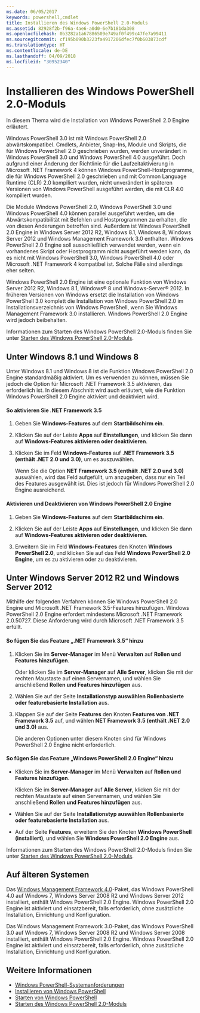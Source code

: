 ```yaml
---
ms.date: 06/05/2017
keywords: powershell,cmdlet
title: Installieren des Windows PowerShell 2.0-Moduls
ms.assetid: 82928f2b-f96a-4ae6-a0d0-6e7b181da308
ms.openlocfilehash: 0b3282a1a67886509e749af0f499c47fe7a99411
ms.sourcegitcommit: cf195b090b3223fa4917206dfec7f0b603873cdf
ms.translationtype: HT
ms.contentlocale: de-DE
ms.lasthandoff: 04/09/2018
ms.locfileid: "30952340"
---
```

# <a name="installing-the-windows-powershell-20-engine"></a>Installieren des Windows PowerShell 2.0-Moduls
In diesem Thema wird die Installation von Windows PowerShell 2.0 Engine erläutert.

Windows PowerShell 3.0 ist mit Windows PowerShell 2.0 abwärtskompatibel. Cmdlets, Anbieter, Snap-Ins, Module und Skripts, die für Windows PowerShell 2.0 geschrieben wurden, werden unverändert in Windows PowerShell 3.0 und Windows PowerShell 4.0 ausgeführt. Doch aufgrund einer Änderung der Richtlinie für die Laufzeitaktivierung in Microsoft .NET Framework 4 können Windows PowerShell-Hostprogramme, die für Windows PowerShell 2.0 geschrieben und mit Common Language Runtime (CLR) 2.0 kompiliert wurden, nicht unverändert in späteren Versionen von Windows PowerShell ausgeführt werden, die mit CLR 4.0 kompiliert wurden.

Die Module Windows PowerShell 2.0, Windows PowerShell 3.0 und Windows PowerShell 4.0 können parallel ausgeführt werden, um die Abwärtskompatibilität mit Befehlen und Hostprogrammen zu erhalten, die von diesen Änderungen betroffen sind. Außerdem ist Windows PowerShell 2.0 Engine in Windows Server 2012 R2, Windows 8.1, Windows 8, Windows Server 2012 und Windows Management Framework 3.0 enthalten. Windows PowerShell 2.0 Engine soll ausschließlich verwendet werden, wenn ein vorhandenes Skript oder Hostprogramm nicht ausgeführt werden kann, da es nicht mit Windows PowerShell 3.0, Windows PowerShell 4.0 oder Microsoft .NET Framework 4 kompatibel ist. Solche Fälle sind allerdings eher selten.

Windows PowerShell 2.0 Engine ist eine optionale Funktion von Windows Server 2012 R2, Windows 8.1, Windows® 8 und Windows-Server® 2012. In früheren Versionen von Windows ersetzt die Installation von Windows PowerShell 3.0 komplett die Installation von Windows PowerShell 2.0 im Installationsverzeichnis von Windows PowerShell, wenn Sie Windows Management Framework 3.0 installieren. Windows PowerShell 2.0 Engine wird jedoch beibehalten.

Informationen zum Starten des Windows PowerShell 2.0-Moduls finden Sie unter [Starten des Windows PowerShell 2.0-Moduls](Starting-the-Windows-PowerShell-2.0-Engine.md).

## <a name="on-windows-81-and-windows-8"></a>Unter Windows 8.1 und Windows 8
Unter Windows 8.1 und Windows 8 ist die Funktion Windows PowerShell 2.0 Engine standardmäßig aktiviert. Um es verwenden zu können, müssen Sie jedoch die Option für Microsoft .NET Framework 3.5 aktivieren, das erforderlich ist. In diesem Abschnitt wird auch erläutert, wie die Funktion Windows PowerShell 2.0 Engine aktiviert und deaktiviert wird.

#### <a name="to-turn-on-net-framework-35"></a>So aktivieren Sie .NET Framework 3.5

1. Geben Sie **Windows-Features** auf dem **Startbildschirm ein**.

2. Klicken Sie auf der Leiste **Apps** auf **Einstellungen**, und klicken Sie dann auf **Windows-Features aktivieren oder deaktivieren**.

3. Klicken Sie im Feld **Windows-Features** auf **.NET Framework 3.5 (enthält .NET 2.0 und 3.0)**, um es auszuwählen.

    Wenn Sie die Option **NET Framework 3.5 (enthält .NET 2.0 und 3.0)** auswählen, wird das Feld aufgefüllt, um anzugeben, dass nur ein Teil des Features ausgewählt ist. Dies ist jedoch für Windows PowerShell 2.0 Engine ausreichend.

#### <a name="to-turn-the-windows-powershell-20-engine-on-and-off"></a>Aktivieren und Deaktivieren von Windows PowerShell 2.0 Engine

1. Geben Sie **Windows-Features** auf dem **Startbildschirm ein**.

2. Klicken Sie auf der Leiste **Apps** auf **Einstellungen**, und klicken Sie dann auf **Windows-Features aktivieren oder deaktivieren**.

3. Erweitern Sie im Feld **Windows-Features** den Knoten **Windows PowerShell 2.0**, und klicken Sie auf das Feld **Windows PowerShell 2.0 Engine**, um es zu aktivieren oder zu deaktivieren.

## <a name="on-windows-server-2012-r2-and-windows-server-2012"></a>Unter Windows Server 2012 R2 und Windows Server 2012
Mithilfe der folgenden Verfahren können Sie Windows PowerShell 2.0 Engine und Microsoft .NET Framework 3.5-Features hinzufügen. Windows PowerShell 2.0 Engine erfordert mindestens Microsoft .NET Framework 2.0.50727. Diese Anforderung wird durch Microsoft .NET Framework 3.5 erfüllt.

#### <a name="to-add-the-net-framework-35-feature"></a>So fügen Sie das Feature „.NET Framework 3.5“ hinzu

1. Klicken Sie im **Server-Manager** im Menü **Verwalten** auf **Rollen und Features hinzufügen**.

    Oder klicken Sie im **Server-Manager** auf **Alle Server**, klicken Sie mit der rechten Maustaste auf einen Servernamen, und wählen Sie anschließend **Rollen und Features hinzufügen** aus.

2. Wählen Sie auf der Seite **Installationstyp auswählen** **Rollenbasierte oder featurebasierte Installation** aus.

3. Klappen Sie auf der Seite **Features** den Knoten **Features von .NET Framework 3.5** auf, und wählen **NET Framework 3.5 (enthält .NET 2.0 und 3.0)** aus.

    Die anderen Optionen unter diesem Knoten sind für Windows PowerShell 2.0 Engine nicht erforderlich.

#### <a name="to-add-the-windows-powershell-20-engine-feature"></a>So fügen Sie das Feature „Windows PowerShell 2.0 Engine“ hinzu

- Klicken Sie im **Server-Manager** im Menü **Verwalten** auf **Rollen und Features hinzufügen**.

    Klicken Sie im **Server-Manager** auf **Alle Server**, klicken Sie mit der rechten Maustaste auf einen Servernamen, und wählen Sie anschließend **Rollen und Features hinzufügen** aus.

- Wählen Sie auf der Seite **Installationstyp auswählen** **Rollenbasierte oder featurebasierte Installation** aus.

- Auf der Seite **Features**, erweitern Sie den Knoten **Windows PowerShell (installiert)**, und wählen Sie **Windows PowerShell 2.0 Engine** aus.

Informationen zum Starten des Windows PowerShell 2.0-Moduls finden Sie unter [Starten des Windows PowerShell 2.0-Moduls](Starting-the-Windows-PowerShell-2.0-Engine.md).

## <a name="on-earlier-systems"></a>Auf älteren Systemen
Das [Windows Management Framework 4.0](http://go.microsoft.com/fwlink/?LinkID=293881)-Paket, das Windows PowerShell 4.0 auf Windows 7, Windows Server 2008 R2 und Windows Server 2012 installiert, enthält Windows PowerShell 2.0 Engine. Windows PowerShell 2.0 Engine ist aktiviert und einsatzbereit, falls erforderlich, ohne zusätzliche Installation, Einrichtung und Konfiguration.

Das Windows Management Framework 3.0-Paket, das Windows PowerShell 3.0 auf Windows 7, Windows Server 2008 R2 und Windows Server 2008 installiert, enthält Windows PowerShell 2.0 Engine. Windows PowerShell 2.0 Engine ist aktiviert und einsatzbereit, falls erforderlich, ohne zusätzliche Installation, Einrichtung und Konfiguration.

## <a name="see-also"></a>Weitere Informationen
- [Windows PowerShell-Systemanforderungen](Windows-PowerShell-System-Requirements.md)
- [Installieren von Windows PowerShell](Installing-Windows-PowerShell.md)
- [Starten von Windows PowerShell](https://technet.microsoft.com/en-us/library/8ec8c2d7-8e7c-4722-a3d2-498fe5739a8e)
- [Starten des Windows PowerShell 2.0-Moduls](Starting-the-Windows-PowerShell-2.0-Engine.md)